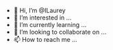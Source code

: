 - 👋 Hi, I’m @ILaurey
- 👀 I’m interested in ...
- 🌱 I’m currently learning ...
- 💞️ I’m looking to collaborate on ...
- 📫 How to reach me ...

<!---
ILaurey/ILaurey is a ✨ special ✨ repository because its `README.md` (this file) appears on your GitHub profile.
You can click the Preview link to take a look at your changes.
--->
